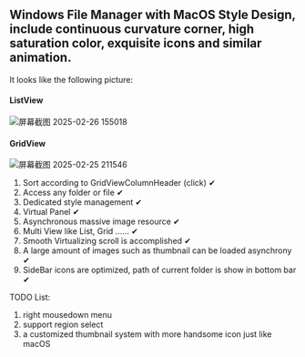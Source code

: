 ## Windows File Manager with MacOS Style Design, include continuous curvature corner, high saturation color, exquisite icons and similar animation.

It looks like the following picture:
#### ListView
![屏幕截图 2025-02-26 155018](https://github.com/user-attachments/assets/21d8958d-530c-4e45-8119-699dd8929b60)


#### GridView
![屏幕截图 2025-02-25 211546](https://github.com/user-attachments/assets/805767be-bab6-46b8-b6cf-4a463a07514d)


1. Sort according to GridViewColumnHeader (click) ✔
2. Access any folder or file ✔
3. Dedicated style management ✔
4. Virtual Panel ✔
5. Asynchronous massive image resource ✔
6. Multi View like List, Grid ...... ✔
7. Smooth Virtualizing scroll is accomplished ✔
8. A large amount of images such as thumbnail can be loaded asynchrony ✔
9. SideBar icons are optimized, path of current folder is show in bottom bar ✔

TODO List:
  1. right mousedown menu
  2. support region select
  3. a customized thumbnail system with more handsome icon just like macOS
